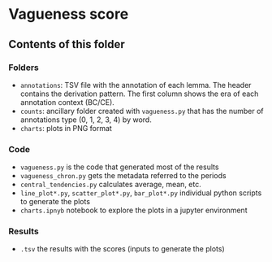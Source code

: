 # Vagueness score

## Contents of this folder

### Folders
- `annotations`: TSV file with the annotation of each lemma. The header contains
  the derivation pattern. The first column shows the era of each annotation context (BC/CE).
- `counts`: ancillary folder created with `vagueness.py` that has the number of annotations type (0, 1, 2, 3, 4) by word.
- `charts`: plots in PNG format

### Code

- `vagueness.py` is the code that generated most of the results
- `vagueness_chron.py` gets the metadata referred to the periods
- `central_tendencies.py` calculates average, mean, etc.
- `line_plot*.py`, `scatter_plot*.py`, `bar_plot*.py` individual python scripts to generate the plots
- `charts.ipnyb` notebook to explore the plots in a jupyter environment

### Results

- `.tsv` the results with the scores (inputs to generate the plots)
